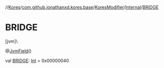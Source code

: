 //[Kores](../../../../index.md)/[com.github.jonathanxd.kores.base](../../index.md)/[KoresModifier](../index.md)/[Internal](index.md)/[BRIDGE](-b-r-i-d-g-e.md)

# BRIDGE

[jvm]\

@[JvmField](https://kotlinlang.org/api/latest/jvm/stdlib/kotlin.jvm/-jvm-field/index.html)()

val [BRIDGE](-b-r-i-d-g-e.md): [Int](https://kotlinlang.org/api/latest/jvm/stdlib/kotlin/-int/index.html) = 0x00000040
